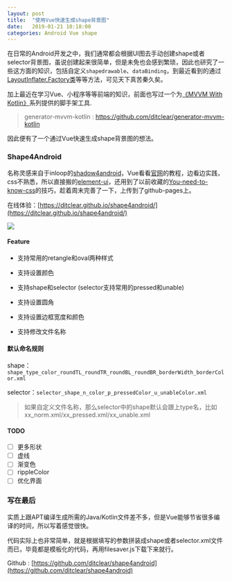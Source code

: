```yaml
---
layout: post
title:  "使用Vue快速生成shape背景图"
date:   2019-01-21 10:18:00
categories: Android Vue shape
---
```


在日常的Android开发之中，我们通常都会根据UI图去手动创建shape或者selector背景图，虽说创建起来很简单，但是未免也会感到繁琐，因此也研究了一些这方面的知识，包括自定义`shapedrawable`、`dataBinding`，到最近看到的通过[LayoutInflater.Factory类](https://juejin.im/post/5b9682ebe51d450e543e3495#comment)等等方法，可见天下真苦秦久矣。

加上最近在学习Vue、小程序等等前端的知识，前面也写过一个为[《MVVM With Kotlin》](https://www.jianshu.com/c/50336d57e9b0)系列提供的脚手架工具.

> generator-mvvm-kotlin : https://github.com/ditclear/generator-mvvm-kotlin

因此便有了一个通过Vue快速生成shape背景图的想法。

### Shape4Android

名称灵感来自于inloop的[shadow4android](http://inloop.github.io/shadow4android/)，Vue看看[官网](https://cn.vuejs.org)的教程，边看边实践，css不熟悉，所以直接搬的[element-ui](http://element-cn.eleme.io/#/zh-CN/component/installation)，还用到了以前收藏的[You-need-to-know-css](https://lhammer.cn/You-need-to-know-css/#/)的技巧，趁着周末完善了一下，上传到了github-pages上。

在线体验：[https://ditclear.github.io/shape4android/](https://ditclear.github.io/shape4android/)

![](https://user-gold-cdn.xitu.io/2019/1/20/1686ad6263d6cb27?w=3474&h=2278&f=png&s=626533)



#### Feature

- 支持常用的retangle和oval两种样式
- 支持设置颜色
- 支持shape和selector (selector支持常用的pressed和unable)

- 支持设置圆角
- 支持设置边框宽度和颜色
- 支持修改文件名称

#### 默认命名规则

shape： `shape_type_color_roundTL_roundTR_roundBL_roundBR_borderWidth_borderColor.xml`  

selector：`selector_shape_n_color_p_pressedColor_u_unableColor.xml`

> 如果自定义文件名称，那么selector中的shape默认会跟上type名，比如xx_norm.xml/xx_pressed.xml/xx_unable.xml

#### TODO

- [ ] 更多形状
- [ ] 虚线
- [ ] 渐变色
- [ ] rippleColor
- [ ] 优化界面

### 写在最后

实质上跟APT编译生成所需的Java/Kotlin文件差不多，但是Vue能够节省很多编译的时间，所以写着感觉很快。

代码实际上也非常简单，就是根据填写的参数拼装成shape或者selector.xml文件而已，毕竟都是模板化的代码，再用filesaver.js下载下来就行。

Github : [https://github.com/ditclear/shape4android](https://github.com/ditclear/shape4android)













